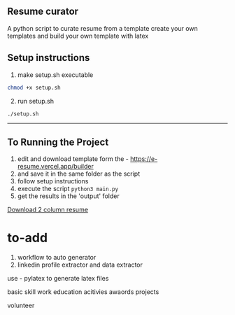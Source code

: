 ## Resume curator
A python script to curate resume from a template
create your own templates and build your own template with latex


## Setup instructions
1. make setup.sh executable
```bash
chmod +x setup.sh
```
2. run setup.sh
```bash
./setup.sh
```

---
## To Running the Project
1. edit and download template form the - https://e-resume.vercel.app/builder
2. and save it in the same folder as the script
3. follow setup instructions 
4. execute the script `python3 main.py`
5. get the results in the 'output' folder

<!-- download the files from output dir btn-->
<a href="output/2ColumnResume.pdf" download>Download 2 column resume</a>


# to-add
1. workflow to auto generator
2. linkedin profile extractor and data extractor



use - pylatex to generate latex files
<!-- useful field from resume template  -->
basic 
skill 
work
education
acitivies
awaords
projects

<!-- useles -->
volunteer
